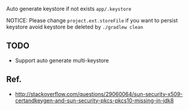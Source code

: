 Auto generate keystore if not exists `app/.keystore`

NOTICE: Please change `project.ext.storeFile` if you want to persist keystore avoid keystore be deleted by `./gradlew clean`

## TODO

* Support auto generate multi-keystore

## Ref.

* http://stackoverflow.com/questions/29060064/sun-security-x509-certandkeygen-and-sun-security-pkcs-pkcs10-missing-in-jdk8
